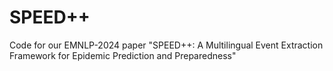 # SPEED++
Code for our EMNLP-2024 paper "SPEED++: A Multilingual Event Extraction Framework for Epidemic Prediction and Preparedness"
